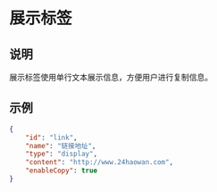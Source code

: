 # 展示标签

## 说明

展示标签使用单行文本展示信息，方便用户进行复制信息。

## 示例

```json
{
    "id": "link",
    "name": "链接地址",
    "type": "display",
    "content": "http://www.24haowan.com",
    "enableCopy": true
}
```
